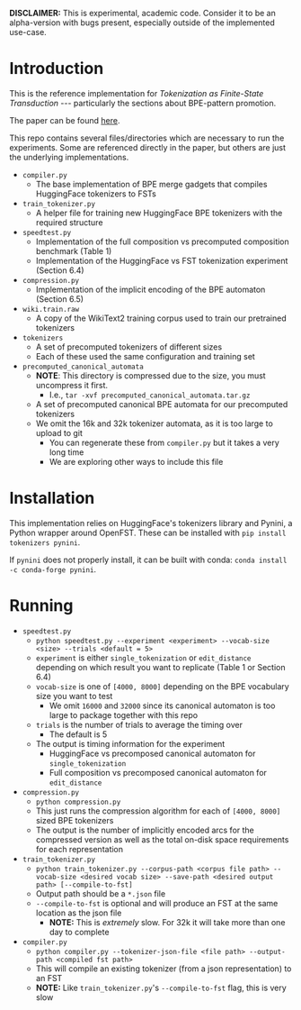 **DISCLAIMER:** This is experimental, academic code. Consider it to be an alpha-version with bugs present, especially outside of the implemented use-case.

# Introduction

This is the reference implementation for *Tokenization as Finite-State Transduction* --- particularly the sections about BPE-pattern promotion.

The paper can be found [here](https://direct.mit.edu/coli/article/doi/10.1162/coli.a.23/132855/Tokenization-as-Finite-State-Transduction).

This repo contains several files/directories which are necessary to run the experiments. Some are referenced directly in the paper, but others are just the underlying implementations.

- `compiler.py`
  - The base implementation of BPE merge gadgets that compiles HuggingFace tokenizers to FSTs
- `train_tokenizer.py`
  - A helper file for training new HuggingFace BPE tokenizers with the required structure
- `speedtest.py`
  - Implementation of the full composition vs precomputed composition benchmark (Table 1)
  - Implementation of the HuggingFace vs FST tokenization experiment (Section 6.4)
- `compression.py`
  - Implementation of the implicit encoding of the BPE automaton (Section 6.5)
- `wiki.train.raw`
  - A copy of the WikiText2 training corpus used to train our pretrained tokenizers
- `tokenizers`
  - A set of precomputed tokenizers of different sizes
  - Each of these used the same configuration and training set
- `precomputed_canonical_automata`
  - **NOTE**: This directory is compressed due to the size, you must uncompress it first.
    -  I.e., `tar -xvf precomputed_canonical_automata.tar.gz`
  - A set of precomputed canonical BPE automata for our precomputed tokenizers
  - We omit the 16k and 32k tokenizer automata, as it is too large to upload to git
    - You can regenerate these from `compiler.py` but it takes a very long time
    - We are exploring other ways to include this file

# Installation

This implementation relies on HuggingFace's tokenizers library and Pynini, a Python wrapper around OpenFST. These can be installed with `pip install tokenizers pynini`.

If `pynini` does not properly install, it can be built with conda: `conda install -c conda-forge pynini`.

# Running

- `speedtest.py`
  - `python speedtest.py --experiment <experiment> --vocab-size <size> --trials <default = 5>`
  - `experiment` is either `single_tokenization` or `edit_distance` depending on which result you want to replicate (Table 1 or Section 6.4)
  - `vocab-size` is one of `[4000, 8000]` depending on the BPE vocabulary size you want to test
    - We omit `16000` and `32000` since its canonical automaton is too large to package together with this repo
  - `trials` is the number of trials to average the timing over
    - The default is 5
  - The output is timing information for the experiment
    - HuggingFace vs precomposed canonical automaton for `single_tokenization`
    - Full composition vs precomposed canonical automaton for `edit_distance`
- `compression.py`
  - `python compression.py`
  - This just runs the compression algorithm for each of `[4000, 8000]` sized BPE tokenizers
  - The output is the number of implicitly encoded arcs for the compressed version as well as the total on-disk space requirements for each representation
- `train_tokenizer.py`
  - `python train_tokenizer.py --corpus-path <corpus file path> --vocab-size <desired vocab size> --save-path <desired output path> [--compile-to-fst]`
  - Output path should be a `*.json` file
  - `--compile-to-fst` is optional and will produce an FST at the same location as the json file
    - **NOTE:** This is *extremely* slow. For 32k it will take more than one day to complete
- `compiler.py`
  - `python compiler.py --tokenizer-json-file <file path> --output-path <compiled fst path>`
  - This will compile an existing tokenizer (from a json representation) to an FST
  - **NOTE:** Like `train_tokenizer.py`'s `--compile-to-fst` flag, this is very slow